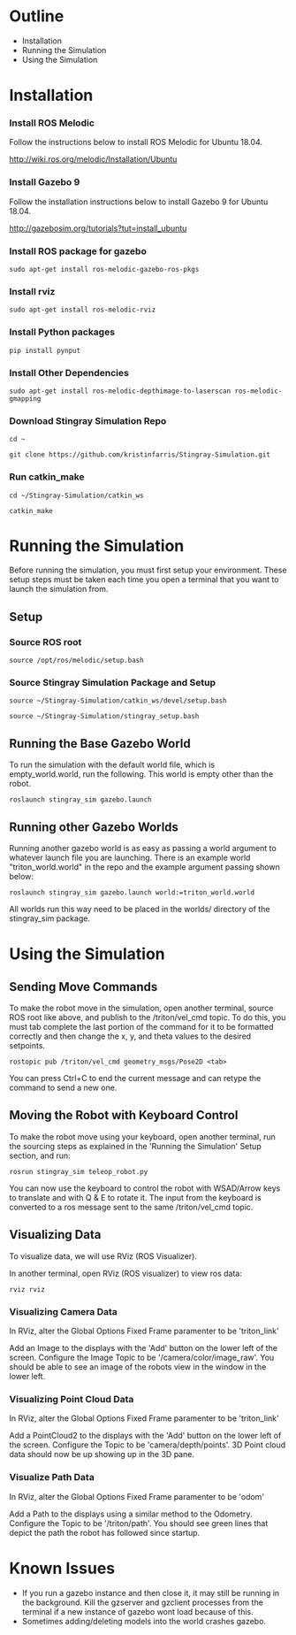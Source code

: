 # Outline
- Installation
- Running the Simulation
- Using the Simulation



# Installation

### Install ROS Melodic

Follow the instructions below to install ROS Melodic for Ubuntu 18.04.

http://wiki.ros.org/melodic/Installation/Ubuntu 

### Install Gazebo 9

Follow the installation instructions below to install Gazebo 9 for Ubuntu 18.04.

http://gazebosim.org/tutorials?tut=install_ubuntu

### Install ROS package for gazebo

`sudo apt-get install ros-melodic-gazebo-ros-pkgs`

### Install rviz

`sudo apt-get install ros-melodic-rviz`

### Install Python packages

`pip install pynput`

### Install Other Dependencies

`sudo apt-get install ros-melodic-depthimage-to-laserscan ros-melodic-gmapping`

### Download Stingray Simulation Repo

`cd ~`

`git clone https://github.com/kristinfarris/Stingray-Simulation.git`

### Run catkin_make

`cd ~/Stingray-Simulation/catkin_ws`

`catkin_make`



# Running the Simulation

Before running the simulation, you must first setup your environment. These setup steps must be taken each time you open a terminal that you want to launch the simulation from.

## Setup

### Source ROS root

`source /opt/ros/melodic/setup.bash`

### Source Stingray Simulation Package and Setup

`source ~/Stingray-Simulation/catkin_ws/devel/setup.bash` 

`source ~/Stingray-Simulation/stingray_setup.bash` 

## Running the Base Gazebo World

To run the simulation with the default world file, which is empty_world.world, run the following. This world is empty other than the robot.

`roslaunch stingray_sim gazebo.launch`

## Running other Gazebo Worlds

Running another gazebo world is as easy as passing a world argument to whatever launch file you are launching. There is an example world "triton_world.world" in the repo and the example argument passing shown below:

`roslaunch stingray_sim gazebo.launch world:=triton_world.world`

All worlds run this way need to be placed in the worlds/ directory of the stingray_sim package. 



# Using the Simulation

## Sending Move Commands

To make the robot move in the simulation, open another terminal, source ROS root like above, and publish to the /triton/vel_cmd topic. To do this, you must tab complete the last portion of the command for it to be formatted correctly and then change the x, y, and theta values to the desired setpoints.

`rostopic pub /triton/vel_cmd geometry_msgs/Pose2D <tab>`

You can press Ctrl+C to end the current message and can retype the command to send a new one. 

## Moving the Robot with Keyboard Control

To make the robot move using your keyboard, open another terminal, run the sourcing steps as explained in the 'Running the Simulation' Setup section, and run:

`rosrun stingray_sim teleop_robot.py`

You can now use the keyboard to control the robot with WSAD/Arrow keys to translate and with Q & E to rotate it. The input from the keyboard is converted to a ros message sent to the same /triton/vel_cmd topic.

## Visualizing Data

To visualize data, we will use RViz (ROS Visualizer).

In another terminal, open RViz (ROS visualizer) to view ros data:

`rviz rviz`

### Visualizing Camera Data

In RViz, alter the Global Options Fixed Frame paramenter to be 'triton_link'

Add an Image to the displays with the 'Add' button on the lower left of the screen. Configure the Image Topic to be '/camera/color/image_raw'. You should be able to see an image of the robots view in the window in the lower left.  

### Visualizing Point Cloud Data 

In RViz, alter the Global Options Fixed Frame paramenter to be 'triton_link'

Add a PointCloud2 to the displays with the 'Add' button on the lower left of the screen. Configure the Topic to be 'camera/depth/points'. 3D Point cloud data should now be up showing up in the 3D pane.  

### Visualize Path Data

In RViz, alter the Global Options Fixed Frame paramenter to be 'odom'

Add a Path to the displays using a similar method to the Odometry. Configure the Topic to be '/triton/path'. You should see green lines that depict the path the robot has followed since startup.  
<!---
### Visualize Odometry Data

In RViz, alter the Global Options Fixed Frame paramenter to be 'triton_link'

Add an Odometry to the displays with the 'Add' button on the lower left of the screen. Configure the Topic to be '/triton/odom' and Keep to be 1 (or any value you wish, depending on how much history of odometry data you would like to show). You should see red arrows that depict the location and rotation of your robot in the simulation.  

### Visualizing SLAM Data

To run the simluation with slam mapping enabled in the empty world:

`roslaunch stingray_sim slam.launch`

To run the simluation with slam mapping enabled in a custom world:

`roslaunch stingray_sim slam.launch world:=<world name>.world`

In RViz, alter the Global Options Fixed Frame paramenter to be 'map'

Add a Map to the displays with the 'Add' button on the lower left of the screen. Configure the Topic to be '/map'. You should see a map of your simulated robot's surroundings begin to be created. Navigate around your world to build up the map.   
-->

# Known Issues
- If you run a gazebo instance and then close it, it may still be running in the background. Kill the gzserver and gzclient processes from the terminal if a new instance of gazebo wont load because of this. 
- Sometimes adding/deleting models into the world crashes gazebo. 
<!---
- The slam mapping feature has a bug related to its frame of reference, which results in maps that look placed on the plane disconnected. 
-->
